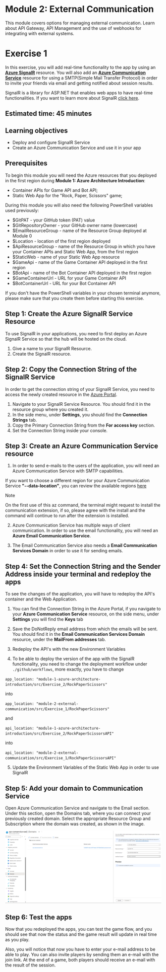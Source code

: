 # Module 2: External Communication
This module covers options for managing external communication. Learn about API Gateway, API Management and the use of webhooks for integrating with external systems.

# Exercise 1
In this exercise, you will add real-time functionality to the app by using an [**Azure SignalR**](https://learn.microsoft.com/en-us/azure/azure-signalr/signalr-overview) resource. You will also add an [**Azure Communication Service**](https://learn.microsoft.com/en-us/azure/communication-services/overview) resource for using a SMTP(Simple Mail Transfer Protocol) in order to invite your friends via email and getting notified about session results.

SignalR is a library for ASP.NET that enables web apps to have real-time functionalities. If you want to learn more about SignalR [click here](https://learn.microsoft.com/en-us/aspnet/signalr/overview/getting-started/introduction-to-signalr).

## Estimated time: 45 minutes

## Learning objectives
   - Deploy and configure SignalR Service
   - Create an Azure Communication Service and use it in your app

## Prerequisites
To begin this module you will need the Azure resources that you deployed in the first region during
 **Module 1: Azure Architecture Introduction**: 
   - Container APIs for Game API and Bot API;
   - Static Web App for the "Rock, Paper, Scissors" game;

During this module you will also need the following PowerShell variables used previously:
   - $GitPAT - your GitHub token (PAT) value
   - $GitRepositoryOwner - your GitHub owner name (lowercase)
   - $EmailResourceGroup - name of the Resource Group deployed at Module 0
   - $Location - location of the first region deployed
   - $ApiResourceGroup - name of the Resource Group in which you have your Container APIs and Static Web App, from the first region
   - $StaticWeb - name of your Static Web App resource
   - $GameApi - name of the Game Container API deployed in the first region
   - $BotApi - name of the Bot Container API deployed in the first region
   - $GameContainerUrl -  URL for your Game Container API
   - $BotContainerUrl - URL for your Bot Container API

If you don't have the PowerShell variables in your chosen terminal anymore, please make sure that you create them before starting this exercise.


## Step 1: Create the Azure SignalR Service Resource
 To use SignalR in your applications, you need to first deploy an Azure SignalR Service so that the hub will be hosted on the cloud.
 
 1. Give a name to your SignalR Resource.
 2. Create the SignalR resource.

## Step 2: Copy the Connection String of the SignalR Service
 In order to get the connection string of your SignalR Service, you need to access the newly created resource in the [Azure Portal](https://portal.azure.com/).

 1. Navigate to your SignalR Service Resource. You should find it in the resource group where you created it.
 2. In the side menu, under **Settings**, you should find the **Connection Strings** tab.
 3. Copy the Primary Connection String from the **For access key** section.
 4. Set the Connection String inside your console.

## Step 3: Create an Azure Communication Service resource
 1. In order to send e-mails to the users of the application, you will need an Azure Communication Service with SMTP capabilities. 

If you want to choose a different region for your Azure Communication Service **"--data-location"**, you can review the available regions [here](https://learn.microsoft.com/en-us/azure/communication-services/concepts/privacy#data-residency)

> [!NOTE]  
> On the first use of this az command, the terminal might request to install the communication extension, if so, please agree with the install and the command will continue to run after the extension is installed.

2. Azure Communication Service has multiple ways of client communication. In order to use the email functionality, you will need an **Azure Email Communication Service**. 

3. The Email Communication Service also needs a **Email Communication Services Domain** in order to use it for sending emails.

## Step 4: Set the Connection String and the Sender Address inside your terminal and redeploy the apps
 To see the changes of the application, you will have to redeploy the API's container and the Web Application.
 1. You can find the Connection String in the Azure Portal, if you navigate to your **Azure Communication Service** resource, on the side menu, under **Settings** you will find the **Keys** tab
 2. Save the DoNotReply email address from which the emails will be sent. You should find it in the **Email Communication Services Domain** resource, under the **MailFrom addresses** tab.
 3. Redeploy the API's with the new Environment Variables

 4.  To be able to deploy the version of the app with the SignalR functionality, you need to change the deployment workflow under `./github/workflows`, more exactly, you have to change

`app_location: "module-1-azure-architecture-introduction/src/Exercise_2/RockPaperScissors"`

into 

`app_location: "module-2-external-communication/src/Exercise_1/RockPaperScissors"`

and 

`api_location: "module-1-azure-architecture-introduction/src/Exercise_2/RockPaperScissorsAPI"`

into

`api_location: "module-2-external-communication/src/Exercise_1/RockPaperScissorsAPI"`


5. Update the Environment Variables of the Static Web App in order to use SignalR

## Step 5: Add your domain to Communication Service

 Open Azure Communication Service and navigate to the Email section. Under this section, open the Domains tab, where you can connect your previously created domain. Select the appropriate Resource Group and Subscription where the domain was created, as shown in the image.

![](../module-2-external-communication/images/image8.png)

## Step 6: Test the apps
Now that you redeployed the apps, you can test the game flow, and you should see that now the status and the game result will update in real time as you play.

Also, you will notice that now you have to enter your e-mail address to be able to play. You can also invite players by sending them an e-mail with the join link. At the end of a game, both players should receive an e-mail with the result of the session.
